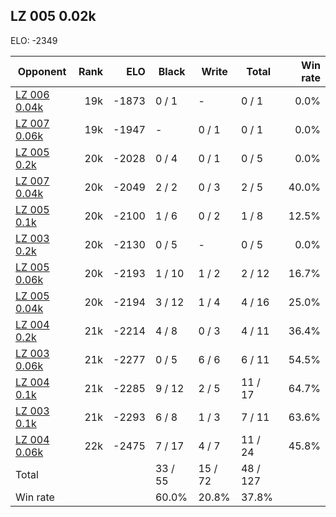 ## LZ 005 0.02k ##

ELO: -2349

Opponent | Rank | ELO | Black | Write | Total | Win rate
---------|-----:|----:|-------|-------|-------|-------:
[LZ 006 0.04k](LZ%20006%200.04k.md) | 19k | -1873 | 0 / 1 | - | 0 / 1 | 0.0%
[LZ 007 0.06k](LZ%20007%200.06k.md) | 19k | -1947 | - | 0 / 1 | 0 / 1 | 0.0%
[LZ 005 0.2k](LZ%20005%200.2k.md) | 20k | -2028 | 0 / 4 | 0 / 1 | 0 / 5 | 0.0%
[LZ 007 0.04k](LZ%20007%200.04k.md) | 20k | -2049 | 2 / 2 | 0 / 3 | 2 / 5 | 40.0%
[LZ 005 0.1k](LZ%20005%200.1k.md) | 20k | -2100 | 1 / 6 | 0 / 2 | 1 / 8 | 12.5%
[LZ 003 0.2k](LZ%20003%200.2k.md) | 20k | -2130 | 0 / 5 | - | 0 / 5 | 0.0%
[LZ 005 0.06k](LZ%20005%200.06k.md) | 20k | -2193 | 1 / 10 | 1 / 2 | 2 / 12 | 16.7%
[LZ 005 0.04k](LZ%20005%200.04k.md) | 20k | -2194 | 3 / 12 | 1 / 4 | 4 / 16 | 25.0%
[LZ 004 0.2k](LZ%20004%200.2k.md) | 21k | -2214 | 4 / 8 | 0 / 3 | 4 / 11 | 36.4%
[LZ 003 0.06k](LZ%20003%200.06k.md) | 21k | -2277 | 0 / 5 | 6 / 6 | 6 / 11 | 54.5%
[LZ 004 0.1k](LZ%20004%200.1k.md) | 21k | -2285 | 9 / 12 | 2 / 5 | 11 / 17 | 64.7%
[LZ 003 0.1k](LZ%20003%200.1k.md) | 21k | -2293 | 6 / 8 | 1 / 3 | 7 / 11 | 63.6%
[LZ 004 0.06k](LZ%20004%200.06k.md) | 22k | -2475 | 7 / 17 | 4 / 7 | 11 / 24 | 45.8%
Total | | | 33 / 55 | 15 / 72 | 48 / 127 | 
Win rate| | | 60.0% | 20.8% | 37.8% | 
